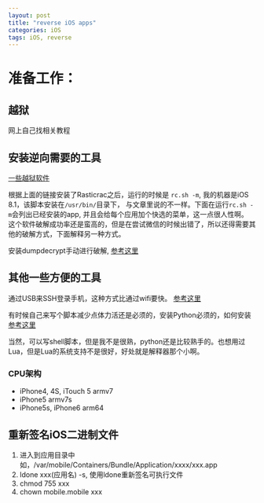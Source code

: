 ```yaml
---
layout: post
title: "reverse iOS apps"
categories: iOS
tags: iOS, reverse
---
```



# 准备工作：

## 越狱 ##

网上自己找相关教程

## 安装逆向需要的工具 ##

[一些越狱软件](http://reverseengineeringapps.blogspot.de/2014/11/reverse-engineering-ios-mobile.html?m=1)

根据上面的链接安装了Rasticrac之后，运行的时候是 `rc.sh -m`, 我的机器是iOS 8.1，该脚本安装在`/usr/bin/`目录下，
与文章里说的不一样。下面在运行`rc.sh -m`会列出已经安装的app, 并且会给每个应用加个快选的菜单，这一点很人性啊。
这个软件破解成功率还是蛮高的，但是在尝试微信的时候出错了，所以还得需要其他的破解方式，下面解释另一种方式。

安装dumpdecrypt手动进行破解, [参考这里](http://bbs.iosre.com/forum.php?mod=viewthread&tid=7&extra=page%3D1)

## 其他一些方便的工具 ##

通过USB来SSH登录手机，这种方式比通过wifi要快。 [参考这里](http://bbs.iosre.com/forum.php?mod=viewthread&tid=185&highlight=usb)

有时候自己来写个脚本减少点体力活还是必须的，安装Python必须的，如何安装 [参考这里](http://www.reddit.com/r/jailbreak/comments/1yl39t/tutorial_how_to_install_python_2763_pip_on_ios/)

当然，可以写shell脚本，但是我不是很熟，python还是比较熟手的。也想用过Lua，但是Lua的系统支持不是很好，好处就是解释器那个小啊。


### CPU架构 ###

* iPhone4, 4S, iTouch 5 armv7
* iPhone5 armv7s
* iPhone5s, iPhone6 arm64



## 重新签名iOS二进制文件 ##

1. 进入到应用目录中如，/var/mobile/Containers/Bundle/Application/xxxx/xxx.app 
2. ldone xxx(应用名) -s, 使用ldone重新签名可执行文件
3. chmod 755  xxx
4. chown mobile.mobile xxx


